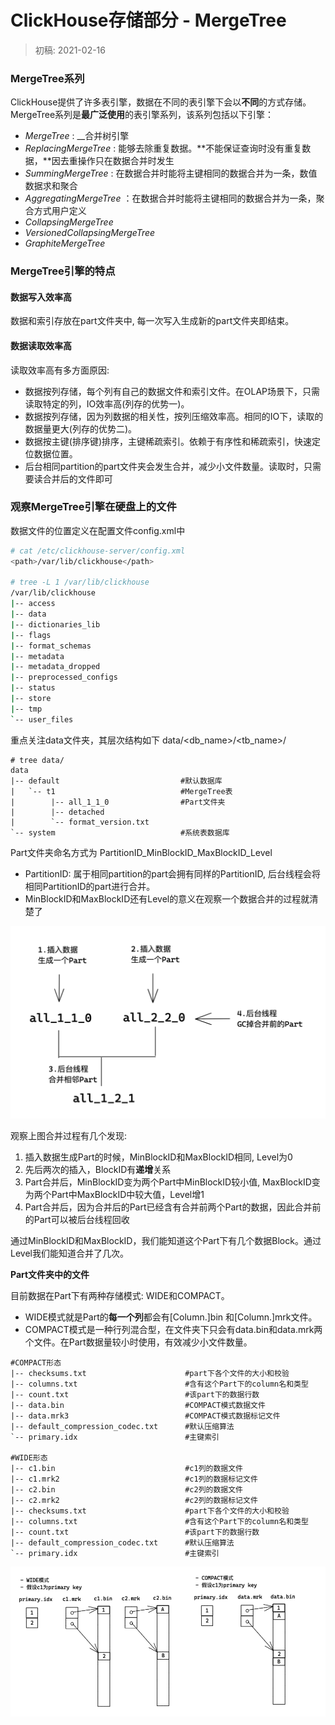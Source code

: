 # ClickHouse存储部分 - MergeTree

> 初稿: 2021-02-16

### MergeTree系列

ClickHouse提供了许多表引擎，数据在不同的表引擎下会以**不同**的方式存储。MergeTree系列是**最广泛使用**的表引擎系列，该系列包括以下引擎：

* _MergeTree_ : __合并树引擎 
* _ReplacingMergeTree_ : 能够去除重复数据。**不能保证查询时没有重复数据，**因去重操作只在数据合并时发生
* _SummingMergeTree_ : 在数据合并时能将主键相同的数据合并为一条，数值数据求和聚合
* _AggregatingMergeTree_ ：在数据合并时能将主键相同的数据合并为一条，聚合方式用户定义
* _CollapsingMergeTree_ 
* _VersionedCollapsingMergeTree_
* _GraphiteMergeTree_

### MergeTree引擎的特点

#### 数据写入效率高

数据和索引存放在part文件夹中,  每一次写入生成新的part文件夹即结束。

#### 数据读取效率高

读取效率高有多方面原因:

* 数据按列存储，每个列有自己的数据文件和索引文件。在OLAP场景下，只需读取特定的列，IO效率高\(列存的优势一\)。
* 数据按列存储，因为列数据的相关性，按列压缩效率高。相同的IO下，读取的数据量更大\(列存的优势二\)。
* 数据按主键\(排序键\)排序，主键稀疏索引。依赖于有序性和稀疏索引，快速定位数据位置。
* 后台相同partition的part文件夹会发生合并，减少小文件数量。读取时，只需要读合并后的文件即可

### 观察MergeTree引擎在硬盘上的文件

数据文件的位置定义在配置文件config.xml中

```bash
# cat /etc/clickhouse-server/config.xml
<path>/var/lib/clickhouse</path>

# tree -L 1 /var/lib/clickhouse
/var/lib/clickhouse
|-- access
|-- data
|-- dictionaries_lib
|-- flags
|-- format_schemas
|-- metadata
|-- metadata_dropped
|-- preprocessed_configs
|-- status
|-- store
|-- tmp
`-- user_files
```

重点关注data文件夹，其层次结构如下 data/&lt;db\_name&gt;/&lt;tb\_name&gt;/

```text
# tree data/ 
data
|-- default                           #默认数据库
|   `-- t1                            #MergeTree表
|        |-- all_1_1_0                #Part文件夹
|        |-- detached                 
|        `-- format_version.txt
`-- system                            #系统表数据库
```

Part文件夹命名方式为 PartitionID\_MinBlockID\_MaxBlockID\_Level

* PartitionID: 属于相同partition的part会拥有同样的PartitionID, 后台线程会将相同PartitionID的part进行合并。
* MinBlockID和MaxBlockID还有Level的意义在观察一个数据合并的过程就清楚了



![Part&#x5408;&#x5E76;&#x8FC7;&#x7A0B;](.gitbook/assets/image%20%282%29.png)

观察上图合并过程有几个发现:

1. 插入数据生成Part的时候，MinBlockID和MaxBlockID相同, Level为0
2. 先后两次的插入，BlockID有**递增**关系
3. Part合并后，MinBlockID变为两个Part中MinBlockID较小值, MaxBlockID变为两个Part中MaxBlockID中较大值，Level增1
4. Part合并后，因为合并后的Part已经含有合并前两个Part的数据，因此合并前的Part可以被后台线程回收

通过MinBlockID和MaxBlockID，我们能知道这个Part下有几个数据Block。通过Level我们能知道合并了几次。

**Part文件夹中的文件**

目前数据在Part下有两种存储模式: WIDE和COMPACT。

* WIDE模式就是Part的**每一个列**都会有\[Column.\]bin 和\[Column.\]mrk文件。
* COMPACT模式是一种行列混合型，在文件夹下只会有data.bin和data.mrk两个文件。在Part数据量较小时使用，有效减少小文件数量。

```text
#COMPACT形态
|-- checksums.txt                      #part下各个文件的大小和校验
|-- columns.txt                        #含有这个Part下的column名和类型
|-- count.txt                          #该part下的数据行数
|-- data.bin                           #COMPACT模式数据文件
|-- data.mrk3                          #COMPACT模式数据标记文件
|-- default_compression_codec.txt      #默认压缩算法
`-- primary.idx                        #主键索引

#WIDE形态
|-- c1.bin                             #c1列的数据文件
|-- c1.mrk2                            #c1列的数据标记文件
|-- c2.bin                             #c2列的数据文件
|-- c2.mrk2                            #c2列的数据标记文件
|-- checksums.txt                      #part下各个文件的大小和校验
|-- columns.txt                        #含有这个Part下的column名和类型
|-- count.txt                          #该part下的数据行数
|-- default_compression_codec.txt      #默认压缩算法
`-- primary.idx                        #主键索引
```

![WIDE&#x548C;COMAPCT&#x5B58;&#x50A8;&#x56FE;&#x793A;](.gitbook/assets/image%20%284%29.png)



